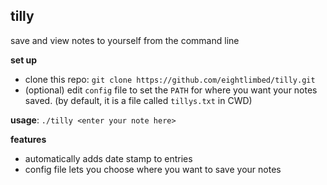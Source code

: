 ## tilly
save and view notes to yourself from the command line

**set up**
- clone this repo: `git clone https://github.com/eightlimbed/tilly.git`
- (optional) edit `config` file to set the `PATH` for where you want your notes
  saved. (by default, it is a file called `tillys.txt` in CWD)

**usage**: `./tilly <enter your note here>`

**features**
- automatically adds date stamp to entries
- config file lets you choose where you want to save your notes
